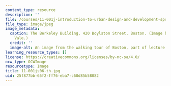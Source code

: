 ```yaml
---
content_type: resource
description: ''
file: /courses/11-001j-introduction-to-urban-design-and-development-spring-2006/25f877bb65f2ff76eba7c60d85b58082_11-001js06-th.jpg
file_type: image/jpeg
image_metadata:
  caption: The Berkeley Building, 420 Boylston Street, Boston. (Image by Prof. Larry
    Vale.)
  credit: ''
  image-alt: An image from the walking tour of Boston, part of lecture 2.
learning_resource_types: []
license: https://creativecommons.org/licenses/by-nc-sa/4.0/
ocw_type: OCWImage
resourcetype: Image
title: 11-001js06-th.jpg
uid: 25f877bb-65f2-ff76-eba7-c60d85b58082
---
```

